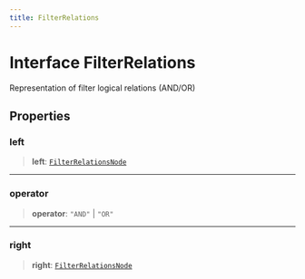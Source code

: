 ```yaml
---
title: FilterRelations
---
```


# Interface FilterRelations

Representation of filter logical relations (AND/OR)

## Properties

### left

> **left**: [`FilterRelationsNode`](../type-aliases/type-alias.FilterRelationsNode.md)

***

### operator

> **operator**: `"AND"` \| `"OR"`

***

### right

> **right**: [`FilterRelationsNode`](../type-aliases/type-alias.FilterRelationsNode.md)

